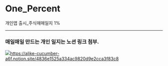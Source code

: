 # One_Percent
개인앱 출시_주식매매일지 1%


---

### 매일매일 만드는 개인 일지는 노션 링크 첨부.


<img src="https://img.shields.io/badge/Notion-000000?style=flat-square&logo=Notion&logoColor=white"/>https://alike-cucumber-a6f.notion.site/4836e1525a334ac9820d9e2cca3f83c8

